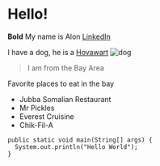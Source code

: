 # Hello!
**Bold** My name is Alon
[LinkedIn](https://www.linkedin.com/in/alon/)

I have a dog, he is a [Hovawart](https://www.akc.org/dog-breeds/hovawart/)
![dog](https://www.google.com/url?sa=i&url=https%3A%2F%2Fwww.cuteness.com%2F13590182%2Fhovawart-dog-breed-facts-information&psig=AOvVaw1dYXytOjs355EehY7HGyt7&ust=1673651858314000&source=images&cd=vfe&ved=0CA8QjRxqFwoTCLDgzZaVw_wCFQAAAAAdAAAAABAI)

>I am from the Bay Area

Favorite places to eat in the bay
* Jubba Somalian Restaurant
* Mr Pickles
* Everest Cruisine
* Chik-Fil-A

```
public static void main(String[] args) {
  System.out.println("Hello World");
}
```
